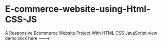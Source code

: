 # E-commerce-website-using-Html-CSS-JS

A Responsive Ecommerce Website Project With HTML CSS JavaScript
view demo click here --->
